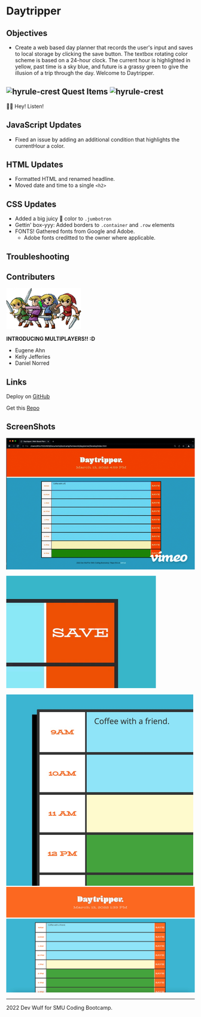 # Daytripper

## **Objectives**

   * Create a web based day planner that records the user's input and saves to local storage by clicking the save button. The textbox rotating color scheme is based on a 24-hour clock. The current hour is highlighted in yellow, past time is a sky blue, and future is a grassy green to give the illusion of a trip through the day. Welcome to Daytripper.

## <img src="https://64.media.tumblr.com/tumblr_mdghlnkX3f1qdtfd6o1_400.gif" alt="hyrule-crest" width="25"/> **Quest Items** <img src="https://64.media.tumblr.com/tumblr_mdghlnkX3f1qdtfd6o1_400.gif" alt="hyrule-crest" width="25"/>

🧚🏻 Hey! Listen!

## **JavaScript Updates**

   * Fixed an issue by adding an additional condition that highlights the currentHour a color.

## **HTML Updates**

   * Formatted HTML and renamed headline.
   * Moved date and time to a single `<h2>`

## **CSS Updates**

   * Added a big juicy 🍊 color to `.jumbotron`
   * Gettin' box-yyy: Added borders to `.container` and `.row` elements
   * FONTS! Gathered fonts from Google and Adobe. 
      - Adobe fonts creditted to the owner where applicable.

## **Troubleshooting**


## **Contributers**
  
<img src="./images/four-swords.png" alt="zelda-four-swords" width="200" />

**INTRODUCING MULTIPLAYERS!! :D**

   * Eugene Ahn
   * Kelly Jefferies
   * Daniel Norred

## **Links**

Deploy on [GitHub](https://github.com/wulfsounds/daytripper)

Get this [Repo](https://wulfsounds.github.io/daytripper/)


## **ScreenShots**

![Daytripper-gif](./images/Daytripper-vid-low.gif)

![Save-button](./images/save-button.gif)

<img src="./images/schedule-grab.jpg" width=500 />

<img src="./images/Daytrip-grab.jpg" width=900 />


------------------------------------------------------------------------------
2022 Dev Wulf for SMU Coding Bootcamp.
